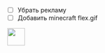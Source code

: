 * [ ] Убрать рекламу
* [ ] Добавить minecraft flex.gif

 <img src="https://giphy.com/clips/minecraft-mojang-sandbox-game-minecraft-live-xuKKNNyZupc16XMAg3" width="40" height="40" />
